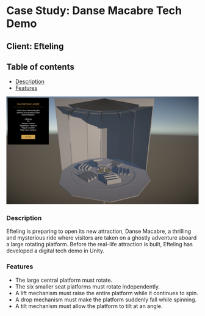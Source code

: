 # Case Study: Danse Macabre Tech Demo
## Client: Efteling

## Table of contents
- [Description](#description)
- [Features](#features)

![alt text](Assets/Images/dansemacabre-screencap-01.png)
    
### Description
Efteling is preparing to open its new attraction, Danse Macabre, a thrilling and mysterious ride where visitors are taken on a ghostly adventure aboard a large rotating platform. Before the real-life attraction is built, Efteling has developed a digital tech demo in Unity.

### Features
- The large central platform must rotate.
- The six smaller seat platforms must rotate independently.
- A lift mechanism must raise the entire platform while it continues to spin.
- A drop mechanism must make the platform suddenly fall while spinning.
- A tilt mechanism must allow the platform to tilt at an angle.
